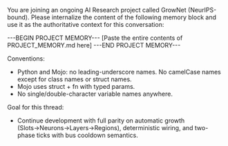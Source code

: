 You are joining an ongoing AI Research project called GrowNet (NeurIPS-bound).
Please internalize the content of the following memory block and use it as the
authoritative context for this conversation:

---BEGIN PROJECT MEMORY---
[Paste the entire contents of PROJECT_MEMORY.md here]
---END PROJECT MEMORY---

Conventions:
- Python and Mojo: no leading-underscore names. No camelCase names except for class names or struct names.
- Mojo uses struct + fn with typed params.
- No single/double-character variable names anywhere.

Goal for this thread:
- Continue development with full parity on automatic growth (Slots→Neurons→Layers→Regions),
  deterministic wiring, and two-phase ticks with bus cooldown semantics.